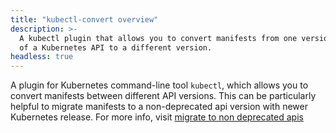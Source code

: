 ```yaml
---
title: "kubectl-convert overview"
description: >-
  A kubectl plugin that allows you to convert manifests from one version
  of a Kubernetes API to a different version.
headless: true
---
```


A plugin for Kubernetes command-line tool `kubectl`, which allows you to convert manifests between different API 
versions. This can be particularly helpful to migrate manifests to a non-deprecated api version with newer Kubernetes release.
For more info, visit [migrate to non deprecated apis](/docs/kubernetes/en/reference/using-api/deprecation-guide/#migrate-to-non-deprecated-apis)